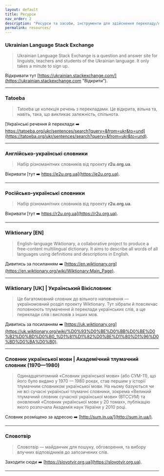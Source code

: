 ```yaml
---
layout: default
title: Ресурси
nav_order: 2
description: "Ресурси та засоби, інструменти для здійснення перекладу/локалізації"
permalink: resources/
---
```


### Ukrainian Language Stack Exchange

> Ukrainian Language Stack Exchange is a question and answer site for linguists, teachers and students of the Ukrainian language. It only takes a minute to sign up.

Відкривати тут [https://ukrainian.stackexchange.com/](https://ukrainian.stackexchange.com "Відкрити").

---

### Tatoeba

> Tatoeba це колекція речень з перекладами. Це відкрита, вільна та, навіть, така, що викликає залежність, спільнота.

[Українські речення й переклади ➡️ https://tatoeba.org/ukr/sentences/search?query=&from=ukr&to=und](https://tatoeba.org/ukr/sentences/search?query=&from=ukr&to=und).

---

### Англійсько-українські словники

> Набір різноманітних словників від проекту **r2u.org.ua**.

Вікривати [тут ➡️ https://e2u.org.ua](https://e2u.org.ua).

---

### Російсько-українські словники

> Набір різноманітних словників від проекту **r2u.org.ua**.

Вікривати [тут ➡️ https://r2u.org.ua](https://r2u.org.ua).

---

### Wiktionary [EN]

> English-language Wiktionary, a collaborative project to produce a free-content multilingual dictionary. It aims to describe all words of all languages using definitions and descriptions in English.

Дивитись за посиланням ➡️ [https://en.wiktionary.org](https://en.wiktionary.org/wiki/Wiktionary:Main_Page).

---

### Wiktionary [UK] | Український Вікісловник

> Це багатомовний словник до вільного наповнення — україномовний розділ проекту Wiktionary. Тут зібрали й повсякчас поповнюють тлумачення й переклади українських слів, а ще переклади слів і висловів з інших мов.

Дивитись за посиланням ➡️ [https://uk.wiktionary.org](https://uk.wiktionary.org/wiki/%D0%93%D0%BE%D0%BB%D0%BE%D0%B2%D0%BD%D0%B0_%D1%81%D1%82%D0%BE%D1%80%D1%96%D0%BD%D0%BA%D0%B0).

---

### Словник української мови | Академічний тлумачний словник (1970—1980)

> Одинадцятитомний «Словник української мови» (або СУМ-11), що його було видано у 1970 — 1980 роках, став першим у історії тлумачним словником української мови. На ньому базуються чи не всі сучасні українські тлумачні словники, зокрема «Великий тлумачний словник сучасної української мови» (ВТССУМ) та оновлений «Словник української мови у 20 томах», публікацію якого розпочала Академія наук України у 2010 році.

Словник розміщено за адресою ➡️ [http://sum.in.ua/](http://sum.in.ua/).

---

### Словотвір

> Словотвір — майданчик для пошуку, обговорення, та вибору влучних відповідників до запозичених слів.

Заходити сюди ➡️ [https://slovotvir.org.ua](https://slovotvir.org.ua).

---

